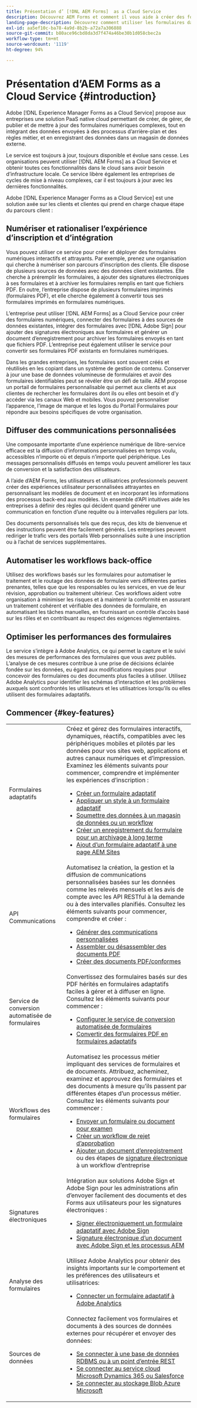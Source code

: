 ```yaml
---
title: Présentation d’ [!DNL AEM Forms]  as a Cloud Service
description: Découvrez AEM Forms et comment il vous aide à créer des formulaires et documents professionnels prêts à l’emploi. Découvrez Platform-as-a-Service (PaaS) et apprenez à gérer des formulaires numériques et des processus d’entreprise, ainsi qu’à connecter Forms à Adobe Sign et aux sources de données actives.
landing-page-description: Découvrez comment utiliser les formulaires dans AEM as a Cloud Service.
exl-id: aa5ef10c-ba78-4a9d-8b2b-a72a7a306888
source-git-commit: b80ace96cbd8da3d7f474a46be30b1d058cbec2a
workflow-type: tm+mt
source-wordcount: '1119'
ht-degree: 94%

---
```


# Présentation d’AEM Forms as a Cloud Service {#introduction}

Adobe [!DNL Experience Manager Forms as a Cloud Service] propose aux entreprises une solution PaaS native cloud permettant de créer, de gérer, de publier et de mettre à jour des formulaires numériques complexes, tout en intégrant des données envoyées à des processus d’arrière-plan et des règles métier, et en enregistrant des données dans un magasin de données externe.

Le service est toujours à jour, toujours disponible et évolue sans cesse. Les organisations peuvent utiliser [!DNL AEM Forms] as a Cloud Service et obtenir toutes ces fonctionnalités dans le cloud sans avoir besoin d’infrastructure locale. Ce service libère également les entreprises de cycles de mise à niveau complexes, car il est toujours à jour avec les dernières fonctionnalités.

Adobe [!DNL Experience Manager Forms as a Cloud Service] est une solution axée sur les clients et clientes qui prend en charge chaque étape du parcours client :


## Numériser et rationaliser l’expérience d’inscription et d’intégration

Vous pouvez utiliser ce service pour créer et déployer des formulaires numériques interactifs et attrayants. Par exemple, prenez une organisation qui cherche à numériser son parcours d’inscription des clients. Elle dispose de plusieurs sources de données avec des données client existantes. Elle cherche à préremplir les formulaires, à ajouter des signatures électroniques à ses formulaires et à archiver les formulaires remplis en tant que fichiers PDF. En outre, l’entreprise dispose de plusieurs formulaires imprimés (formulaires PDF), et elle cherche également à convertir tous ses formulaires imprimés en formulaires numériques.

L’entreprise peut utiliser [!DNL AEM Forms] as a Cloud Service pour créer des formulaires numériques, connecter des formulaires à des sources de données existantes, intégrer des formulaires avec [!DNL Adobe Sign] pour ajouter des signatures électroniques aux formulaires et générer un document d’enregistrement pour archiver les formulaires envoyés en tant que fichiers PDF. L’entreprise peut également utiliser le service pour convertir ses formulaires PDF existants en formulaires numériques.

Dans les grandes entreprises, les formulaires sont souvent créés et réutilisés en les copiant dans un système de gestion de contenu. Conserver à jour une base de données volumineuse de formulaires et avoir des formulaires identifiables peut se révéler être un défi de taille. AEM propose un portail de formulaires personnalisable qui permet aux clients et aux clientes de rechercher les formulaires dont ils ou elles ont besoin et d’y accéder via les canaux Web et mobiles. Vous pouvez personnaliser l’apparence, l’image de marque et les logos du Portail Formulaires pour répondre aux besoins spécifiques de votre organisation.

## Diffuser des communications personnalisées

Une composante importante d’une expérience numérique de libre-service efficace est la diffusion d’informations personnalisées en temps voulu, accessibles n’importe où et depuis n’importe quel périphérique. Les messages personnalisés diffusés en temps voulu peuvent améliorer les taux de conversion et la satisfaction des utilisateurs.

A l’aide d’AEM Forms, les utilisateurs et utilisatrices professionnels peuvent créer des expériences utilisateur personnalisées attrayantes en personnalisant les modèles de document et en incorporant les informations des processus back-end aux modèles. Un ensemble d’API intuitives aide les entreprises à définir des règles qui décident quand générer une communication en fonction d’une requête ou à intervalles réguliers par lots.


Des documents personnalisés tels que des reçus, des kits de bienvenue et des instructions peuvent être facilement générés. Les entreprises peuvent rediriger le trafic vers des portails Web personnalisés suite à une inscription ou à l’achat de services supplémentaires.


## Automatiser les workflows back-office

Utilisez des workflows basés sur les formulaires pour automatiser le traitement et le routage des données de formulaire vers différentes parties prenantes, telles que que les responsables ou les services, en vue de leur révision, approbation ou traitement ultérieur. Ces workflows aident votre organisation à minimiser les risques et à maintenir la conformité en assurant un traitement cohérent et vérifiable des données de formulaire, en automatisant les tâches manuelles, en fournissant un contrôle d’accès basé sur les rôles et en contribuant au respect des exigences réglementaires.


## Optimiser les performances des formulaires

Le service s’intègre à Adobe Analytics, ce qui permet la capture et le suivi des mesures de performances des formulaires que vous avez publiés. L’analyse de ces mesures contribue à une prise de décisions éclairée fondée sur les données, eu égard aux modifications requises pour concevoir des formulaires ou des documents plus faciles à utiliser. Utilisez Adobe Analytics pour identifier les schémas d’interaction et les problèmes auxquels sont confrontés les utilisateurs et les utilisatrices lorsqu’ils ou elles utilisent des formulaires adaptatifs.


## Commencer {#key-features}

|  |  |
|---|---|
| Formulaires adaptatifs | Créez et gérez des formulaires interactifs, dynamiques, réactifs, compatibles avec les périphériques mobiles et pilotés par les données pour vos sites web, applications et autres canaux numériques et d’impression. Examinez les éléments suivants pour commencer, comprendre et implémenter les expériences d’inscription : <ul><li><a href="https://experienceleague.adobe.com/docs/experience-manager-cloud-service/content/forms/adaptive-forms-authoring/authoring-adaptive-forms-foundation-components/create-an-adaptive-form-on-forms-cs/creating-adaptive-form.html"> Créer un formulaire adaptatif </a></li><li><a href="https://experienceleague.adobe.com/docs/experience-manager-cloud-service/content/forms/adaptive-forms-authoring/authoring-adaptive-forms-foundation-components/create-an-adaptive-form-on-forms-cs/themes.html">Appliquer un style à un formulaire adaptatif</a></li><li><a href="https://experienceleague.adobe.com/docs/experience-manager-cloud-service/content/forms/adaptive-forms-authoring/authoring-adaptive-forms-foundation-components/configure-submit-actions-and-metadata-submission/configuring-submit-actions.html#enabling-server-side-validation-br"> Soumettre des données à un magasin de données ou un workflow</a></li><li><a href="https://experienceleague.adobe.com/docs/experience-manager-cloud-service/content/forms/adaptive-forms-authoring/authoring-adaptive-forms-foundation-components/generate-document-of-record-for-non-xfa-based-adaptive-forms.html"> Créer un enregistrement du formulaire pour un archivage à long terme</a></li><li><a href="https://experienceleague.adobe.com/docs/experience-manager-cloud-service/content/forms/integrate/services/create-or-add-an-adaptive-form-to-aem-sites-page.html"> Ajout d’un formulaire adaptatif à une page AEM Sites</a></li></ul> |
| API Communications | Automatisez la création, la gestion et la diffusion de communications personnalisées basées sur les données comme les relevés mensuels et les avis de compte avec les API RESTful à la demande ou à des intervalles planifiés. Consultez les éléments suivants pour commencer, comprendre et créer : <ul><li><a href="https://experienceleague.adobe.com/docs/experience-manager-cloud-service/content/forms/using-communications/aem-forms-cloud-service-communications-introduction.html?lang=fr#document-generation"> Générer des communications personnalisées </a> </li><li><a href="https://experienceleague.adobe.com/docs/experience-manager-cloud-service/content/forms/using-communications/aem-forms-cloud-service-communications-introduction.html?#document-manipulation"> Assembler ou désassembler des documents PDF </a> </li><li><a href="https://experienceleague.adobe.com/docs/experience-manager-cloud-service/content/forms/using-communications/aem-forms-cloud-service-communications-introduction.html?#convert-to-and-validate-pdf%2Fa-compliant-documents">Créer des documents PDF/conformes </a></li></ul> |
| Service de conversion automatisée de formulaires | Convertissez des formulaires basés sur des PDF hérités en formulaires adaptatifs faciles à gérer et à diffuser en ligne. Consultez les éléments suivants pour commencer : <ul><li><a href="https://experienceleague.adobe.com/docs/aem-forms-automated-conversion-service/using/configure-service.html">Configurer le service de conversion automatisée de formulaires</a></li><li><a href="https://experienceleague.adobe.com/docs/aem-forms-automated-conversion-service/using/convert-existing-forms-to-adaptive-forms.html">Convertir des formulaires PDF en formulaires adaptatifs </a></li></ul> |
| Workflows des formulaires | Automatisez les processus métier impliquant des services de formulaires et de documents. Attribuez, acheminez, examinez et approuvez des formulaires et des documents à mesure qu’ils passent par différentes étapes d’un processus métier. Consultez les éléments suivants pour commencer :  <ul><li><a href="https://experienceleague.adobe.com/docs/experience-manager-cloud-service/content/forms/adaptive-forms-authoring/authoring-adaptive-forms-foundation-components/create-reviews-forms.html">Envoyer un formulaire ou document pour examen</a></li><li><a href="https://experienceleague.adobe.com/docs/experience-manager-cloud-service/content/forms/create-form-centric-workflows/aem-forms-workflow-step-reference.html?#assign-task-step">Créer un workflow de rejet d’approbation</a></li><li><a href="https://experienceleague.adobe.com/docs/experience-manager-cloud-service/content/forms/create-form-centric-workflows/aem-forms-workflow-step-reference.html?#generate-document-of-record-step">Ajouter un document d’enregistrement</a> ou des étapes de <a href="https://experienceleague.adobe.com/docs/experience-manager-cloud-service/content/forms/create-form-centric-workflows/aem-forms-workflow-step-reference.html?#sign-document-step">signature électronique</a> à un workflow d’entreprise</a></li></ul> |
| Signatures électroniques | Intégration aux solutions Adobe Sign et Adobe Sign pour les administrations afin d’envoyer facilement des documents et des Forms aux utilisateurs pour les signatures électroniques : <ul><li><a href="https://experienceleague.adobe.com/docs/experience-manager-cloud-service/content/forms/adaptive-forms-authoring/authoring-adaptive-forms-foundation-components/use-adobe-sign/working-with-adobe-sign.html">Signer électroniquement un formulaire adaptatif avec Adobe Sign </a></li><li></a> <a href="https://experienceleague.adobe.com/docs/experience-manager-cloud-service/content/forms/create-form-centric-workflows/aem-forms-workflow-step-reference.html?lang=en#sign-document-step">Signature électronique d’un document avec Adobe Sign et les processus AEM</a></li></ul> |
| Analyse des formulaires | Utilisez Adobe Analytics pour obtenir des insights importants sur le comportement et les préférences des utilisateurs et utilisatrices: <ul><li><a href="https://experienceleague.adobe.com/docs/experience-manager-cloud-service/content/forms/integrate/services/integrate-aem-forms-with-adobe-analytics.html?lang=fr">Connecter un formulaire adaptatif à Adobe Analytics</a></li></ul> |
| Sources de données | Connectez facilement vos formulaires et documents à des sources de données externes pour récupérer et envoyer des données: <ul><li><a href="https://experienceleague.adobe.com/docs/experience-manager-cloud-service/content/forms/integrate/use-form-data-model/configure-data-sources.html?lang=fr">Se connecter à une base de données RDBMS ou à un point d’entrée REST</a></li><li><a href="https://experienceleague.adobe.com/docs/experience-manager-cloud-service/content/forms/integrate/use-form-data-model/configure-msdynamics-salesforce.html?lang=fr">Se connecter au service cloud Microsoft Dynamics 365 ou Salesforce</a></li><li><a href="https://experienceleague.adobe.com/docs/experience-manager-cloud-service/content/forms/integrate/use-form-data-model/configure-azure-storage.html?lang=fr">Se connecter au stockage Blob Azure Microsoft</a></li></ul> |


